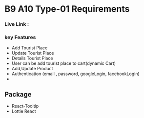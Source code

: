 
# B9 A10 Type-01 Requirements

### Live Link :


### key Features


- Add Tourist Place 
- Update Tourist Place
- Details Tourist Place
- User can be add tourist place to cart(dynamic Cart)
- Add,Update Product
- Authentication (email , password, googleLogin, facebookLogin)
- 
## Package
- React-Tooltip
- Lottie React 
